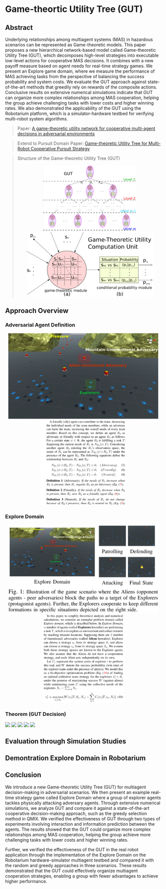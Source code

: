 # Game-theortic Utility Tree (GUT)
## Abstract
Underlying relationships among multiagent systems (MAS) in hazardous scenarios can be represented as Game-theoretic models. This paper proposes a new hierarchical network-based model called Game-theoretic Utility Tree (GUT), which decomposes high-level strategies into executable low-level actions for cooperative MAS decisions. It combines with a new payoff measure based on agent needs for real-time strategy games. We present an Explore game domain, where we measure the performance of MAS achieving tasks from the perspective of balancing the success probability and system costs. We evaluate the GUT approach against state-of-the-art methods that greedily rely on rewards of the composite actions. Conclusive results on extensive numerical simulations indicate that GUT can organize more complex relationships among MAS cooperation, helping the group achieve challenging tasks with lower costs and higher winning rates. We also demonstrated the applicability of the GUT using the Robotarium platform, which is a simulator-hardware testbed for verifying multi-robot system algorithms.

> Paper: [A game-theoretic utility network for cooperative multi-agent decisions in adversarial environments](https://arxiv.org/abs/2004.10950)

> Extend to Pursuit Domain Paper: [Game-theoretic Utility Tree for Multi-Robot Cooperative Pursuit Strategy](https://github.com/RickYang2016/Gut-Pursuit-Domain-Robotarium-ISR2022/blob/main/Gut-Pursuit-Domain-Robotarium-ISR2022Paper.pdf)

> Structure of the Game-theoretic Utility Tree (GUT)
    <div align = center>
    <img src="https://github.com/RickYang2016/Game-theortic-Utility-Tree--GUT/blob/master/figures/gut1.png" height="210" alt="Hopper-V2 3SABC"><img src="https://github.com/RickYang2016/Game-theortic-Utility-Tree--GUT/blob/master/figures/gut2.png" height="210" alt="Hopper-V2 3SABC Video"/>
    </div>

## Approach Overview
### Adversarial Agent Definition
<div align = center>
    <img src="https://github.com/RickYang2016/Game-theortic-Utility-Tree--GUT/blob/master/figures/frontpic.png" height="275" alt="Hopper-V2 3SABC"><img src="https://github.com/RickYang2016/Game-theortic-Utility-Tree--GUT/blob/master/figures/adversary.png" height="275" alt="Hopper-V2 3SABC Video"/>
</div>

### Explore Domain
<div align = center>
    <img src="https://github.com/RickYang2016/Game-theortic-Utility-Tree--GUT/blob/master/figures/overview.png" height="285" alt="Hopper-V2 3SABC"><img src="https://github.com/RickYang2016/Game-theortic-Utility-Tree--GUT/blob/master/figures/explore.png" height="285" alt="Hopper-V2 3SABC Video"/>
</div>

### Theorem (GUT Decision)
<img src="http://latex.codecogs.com/svg.latex? Supposing~the~GUT~for~the~ally~group~has~w~levels~of~action~decomposition~together,~making~a"/>
<img src="http://latex.codecogs.com/svg.latex? group~strategy~s_A = \{s_A^1, s_A^2, ... , s_{A}^w\},~where~s_A^i~represents~the~i^{th}~level~substrategy~in~the~ally~group"/>
<img src="http://latex.codecogs.com/svg.latex? strategy~space.~Then,~we~can~show~that~agent~group~A~using~GUT~against~adversary~B~will~have~at"/>
<img src="http://latex.codecogs.com/svg.latex? least~one~dominant~strategy~series~s_A^* = (s_A^1*, s_A^2*, ... , s_A^w*),~which~will~enable~agents~A~collectively"/>
<img src="http://latex.codecogs.com/svg.latex? execute~an~optimal~strategy~s_A^*~to~win~against~adversary~B,~promising~a~solution~to~the~problem~as~below."/>

## Evaluation through Simulation Studies


## Demontration Explore Domain in Robotarium


## Conclusion
We introduce a new Game-theoretic Utility Tree (GUT) for multiagent decision-making in adversarial scenarios. We then present an example real-time strategy game called Explore Domain where a group of explorer agents tackles physically attacking adversary agents. Through extensive numerical simulations, we analyze GUT and compare it against a state-of-the-art cooperative decision-making approach, such as the greedy selection method in QMIX. We verified the effectiveness of GUT through two types of experiments involving interaction and information prediction between the agents. The results showed that the GUT could organize more complex relationships among MAS cooperation, helping the group achieve more challenging tasks with lower costs and higher winning rates. 

Further, we verified the effectiveness of the GUT in the real robot application through the implementation of the Explore Domain on the Robotarium hardware-simulator multiagent testbed and compared it with the random and greedy approaches in three scenarios. These results demonstrated that the GUT could effectively organize multiagent cooperation strategies, enabling a group with fewer advantages to achieve higher performance.
